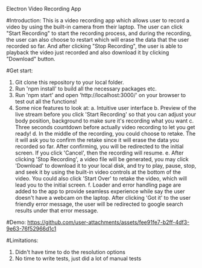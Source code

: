 Electron Video Recording App

#Introduction:
This is a video recording app which allows user to record a video by using the built-in camera from their laptop. The user can click "Start Recording" to start the recording process, and during the recording, the user can also choose to restart which will erase the data that the user recorded so far. And after clicking "Stop Recording", the user is able to playback the video just recorded and also download it by clicking "Download" button.

#Get start:
1. Git clone this repository to your local folder.
2. Run 'npm install' to build all the necessary packages etc.
3. Run 'npm start' and open 'http://localhost:3000/' on your browser to test out all the functions!
4. Some nice features to look at:
    a. Intuitive user interface
    b. Preview of the live stream before you click 'Start Recording' so that you can adjust your body position, background to make sure it's recording what you want
    c. Three seconds countdown before actually video recording to let you get ready!
    d. In the middle of the recording, you could choose to retake. The it will ask you to confirm the retake since it will erase the data you recorded so far. After confirming, you will be redirected to the initial screen. If you click 'Cancel', then the recording will resume.
    e. After clicking 'Stop Recording', a video file will be generated, you may click 'Download' to download it to your local disk, and try to play, pause, stop, and seek it by using the built-in video controls at the bottom of the video. You could also click 'Start Over' to retake the video, which will lead you to the initial screen.
    f. Loader and error handling page are added to the app to provide seamless experience while say the user doesn't have a webcam on the laptop. After clicking 'Got it' to the user friendly error message, the user will be redirected to google search results under that error message.

#Demo:
https://github.com/user-attachments/assets/fee91fe7-b2ff-4df3-9e63-76f52966d1c1

#Limitations:
1. Didn't have time to do the resolution options
2. No time to write tests, just did a lot of manual tests
   
